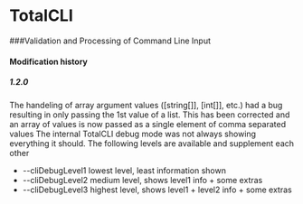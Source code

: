 # TotalCLI
###Validation and Processing of Command Line Input

#### Modification history

##### 1.2.0
The handeling of array argument values ([string[]], [int[]], etc.) had a bug resulting in only passing the 1st value of a list.
This has been corrected and an array of values is now passed as a single element of comma separated values
The internal TotalCLI debug mode was not always showing everything it should. The following levels are available and supplement each other
- --cliDebugLevel1 lowest level, least information shown
- --cliDebugLevel2 medium level, shows level1 info + some extras
- --cliDebugLevel3 highest level, shows level1 + level2 info + some extras
